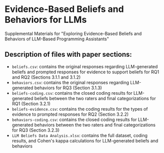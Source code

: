 # Evidence-Based Beliefs and Behaviors for LLMs
Supplemental Materials for "Exploring Evidence-Based Beliefs and Behaviors of LLM-Based Programming Assistants"

## Description of files with paper sections:

* `beliefs.csv`: contains the original responses regarding LLM-generated beliefs and prompted responses for evidence to support beliefs for RQ1 and RQ2 (Sections 3.1.1 and 3.1.2)
* `behaviors.csv`: contains the original responses regarding LLM-generated behaviors for RQ3 (Section 3.1.3)
* `beliefs-coding.csv`: contains the closed coding results for LLM-generated beliefs between the two raters and final categorizations for RQ1 (Section 3.2.1)
* `beliefs-evidence.csv`: contains the coding results for the types of evidence to prompted responses for RQ2 (Section 3.2.2)
* `behaviors-coding.csv`: contains the closed coding results for LLM-generated behaviors between the two raters and final categorizations for RQ3 (Section 3.2.3)
* `LLM Beliefs Data Analysis.xlsx`: contains the full dataset, coding results, and Cohen's kappa calculations for LLM-generated beliefs and behaviors
